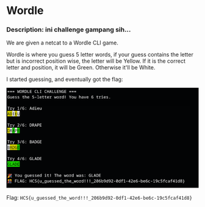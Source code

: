 # Wordle
### Description: ini challenge gampang sih...

We are given a netcat to a Wordle CLI game.

Wordle is where you guess 5 letter words, if your guess contains the letter but is incorrect position wise, the letter will be Yellow. If it is the correct letter and position, it will be Green. Otherwise it'll be White.

I started guessing, and eventually got the flag:

![alt text](image.png)

Flag: ```HCS{u_guessed_the_word!!!_206b9d92-0df1-42e6-be6c-19c5fcaf41d8}```